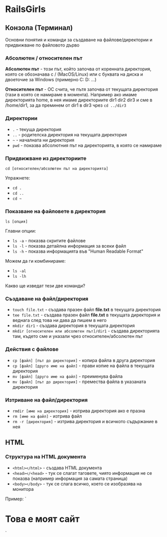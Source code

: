 # RailsGirls

## Конзола (Терминал)
Основни понятия и команди за създаване на файлове/директории и придвижване по файловото дърво

### Абсолютен / относителен път 
**Aбсолютен път** - този път, който започва от коренната директория, която се обозначава с / (МаcOS/Linux) или с буквата на диска и двоеточие за Windows (примерно C: D: ...)

**Относителен път** -  ОС счита, че пътя започва от текущата директория (тази в която се намираме в момента). Например ако имаме директорията home, в нея имаме директориите dir1 dir2 dir3 и сме в /home/dir1, за да преминем от dir1 в dir3 чрез `cd ../dir3`

### Директории 
- `.` - текуща директория
- `..` - родителска директория на текущата директория
- `~` - началната ни директория 
- `pwd` - показва абсолютния път на директорията, в която се намираме

### Придвижване из директориите
`cd [относителен/абсолютен път на директорията]`

Упражнете:
- `cd .`
- `cd ..`
- `cd ~`

### Показване на файловете в директория
`ls [опция]` 

Главни опции: 
- `ls -a` - показва скритите файлове
- `ls -l` - показва детайлна информация за всеки файл 
- `ls -h` - показва информацията във "Human Readable Format"

Moжем да ги комбинираме:
- `ls -al`
- `ls -lh`

Какво ще изведат тези две команди?

### Създаване на файл/директория
- `touch file.txt` - създава празен файл **file.txt** в текущата директория
- `tee file.txt` - създава празен файл **file.txt** в текущата директория и веднага след това ни дава да пишем в него 
- `mkdir dir1` - създава директория в текущата директория
- `mkdir [oтносителен или абсолютен път]/dir1` - създава директорията там, където сме и указали чрез относителен/абсолютен път

### Действия с файлове
- `cp [файл] [път до директория]` - копира файла в друга директория
- `cp [файл] [друго име на файл]` - прави копие на файла в текущата директория
- `mv [файл] [друго име на файл]` - преименува файла
- `mv [файл] [път до директория]` - премества файла в указаната директория

### Изтриване на файл/директория
- `rmdir [име на директория]` - изтрива директория ако е празна
- `rm [име на файл]` - изтрива файл
- `rm -r [директория]` - изтрива директория и всичкото съдържание в нея

## HTML 
### Структура на HTML документа
- `<html></html>` - създава HTML документа
- `<head></<head>` - тук се слагат таговете, чиято информация не се показва (например информация за самата страница)
- `<body></body>` - тук се слага всичко, което се изобразява на монитора

Пример: 
`<!DOCTYPE html>
<html>
    <head>
        <meta charset="UTF-8">
        <title>Заглавие на страницата</title>
    </head>
    <body>
        <h1> Това е моят сайт </h1>
    </body>
</html>`
